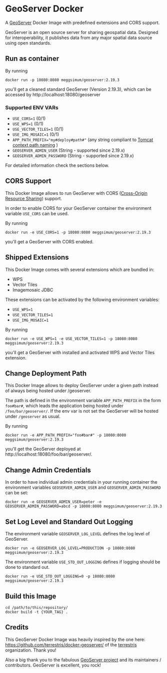 # GeoServer Docker

A [GeoServer](http://geoserver.org/) Docker Image with predefined extensions and CORS support.

GeoServer is an open source server for sharing geospatial data. Designed for interoperability, it publishes data from any major spatial data source using open standards.

## Run as container

By running

```shell
docker run -p 18080:8080 meggsimum/geoserver:2.19.3
```

you'll get a cleaned standard GeoServer (Version 2.19.3), which can be accessed by http://localhost:18080/geoserver

### Supported ENV VARs

  - `USE_CORS=1` (0/1)
  - `USE_WPS=1` (0/1)
  - `USE_VECTOR_TILES=1` (0/1)
  - `USE_IMG_MOSAIC=1` (0/1)
  - `APP_PATH_PREFIX="my#deploy#path#"` (any string compliant to [Tomcat context path naming](https://tomcat.apache.org/tomcat-8.0-doc/config/context.html) )
  - `GEOSERVER_ADMIN_USER` (String - supported since 2.19.x)
  - `GEOSERVER_ADMIN_PASSWORD` (String - supported since 2.19.x)

For detailed information check the sections below.


## CORS Support

This Docker Image allows to run GeoServer with CORS
([Cross-Origin Resource Sharing](https://en.wikipedia.org/wiki/Cross-origin_resource_sharing)) support.

In order to enable CORS for your GeoServer container the environment variable
`USE_CORS` can be used.

By running

```shell
docker run -e USE_CORS=1 -p 18080:8080 meggsimum/geoserver:2.19.3
```

you'll get a GeoServer with CORS enabled.

## Shipped Extensions

This Docker Image comes with several extensions which are bundled in:

  - WPS
  - Vector Tiles
  - Imagemosaic JDBC

These extensions can be activated by the following environment variables:

  - `USE_WPS=1`
  - `USE_VECTOR_TILES=1`
  - `USE_IMG_MOSAIC=1`

By running

```shell
docker run -e USE_WPS=1 -e USE_VECTOR_TILES=1 -p 18080:8080 meggsimum/geoserver:2.19.3
```

you'll get a GeoServer with installed and activated WPS and Vector Tiles extension.

## Change Deployment Path

This Docker Image allows to deploy GeoServer under a given path instead of always being hosted under /geoserver.

The path is defined in the environment variable `APP_PATH_PREFIX` in
the form `foo#bar#`, which leads the application being
hosted under `/foo/bar/geoserver/`. If the env var is not set the
GeoServer will be hosted under `/geoserver` as usual.

By running

```shell
docker run -e APP_PATH_PREFIX="foo#bar#" -p 18080:8080 meggsimum/geoserver:2.19.3
```

you'll get the GeoServer deployed at http://localhost:18080/foo/bar/geoserver/.

## Change Admin Credentials

In order to have individual admin credentials in your running container the environment variables `GEOSERVER_ADMIN_USER` and `GEOSERVER_ADMIN_PASSWORD` can be set:

```shell
docker run -e GEOSERVER_ADMIN_USER=peter -e GEOSERVER_ADMIN_PASSWORD=abcd -p 18080:8080 meggsimum/geoserver:2.19.3
```

## Set Log Level and Standard Out Logging

The environment variable `GEOSERVER_LOG_LEVEL` defines the log level of GeoServer.

```shell
docker run -e GEOSERVER_LOG_LEVEL=PRODUCTION -p 18080:8080 meggsimum/geoserver:2.19.3
```

The environment variable `USE_STD_OUT_LOGGING` defines if logging should be done to standard out.

```shell
docker run -e USE_STD_OUT_LOGGING=0 -p 18080:8080 meggsimum/geoserver:2.19.3
```

## Build this Image

```shell
cd /path/to/this/repository/
docker build -t {YOUR_TAG} .
```

## Credits
This GeoServer Docker Image was heavily inspired by the one here: https://github.com/terrestris/docker-geoserver/ of the [terrestris](https://github.com/terrestris) organization. Thank you!

Also a big thank you to the fabulous [GeoServer project](http://geoserver.org) and its maintainers / contributors. GeoServer is excellent, you rock!
